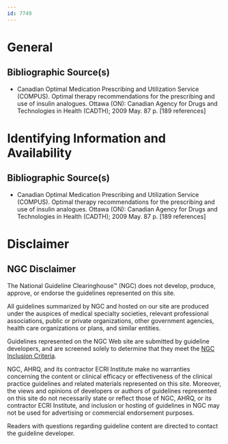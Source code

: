 ```yaml
---
id: 7749
---
```


# General

## Bibliographic Source(s)

- Canadian Optimal Medication Prescribing and Utilization Service (COMPUS). Optimal therapy recommendations for the prescribing and use of insulin analogues. Ottawa (ON): Canadian Agency for Drugs and Technologies in Health (CADTH); 2009 May. 87 p. [189 references]

# Identifying Information and Availability

## Bibliographic Source(s)

- Canadian Optimal Medication Prescribing and Utilization Service (COMPUS). Optimal therapy recommendations for the prescribing and use of insulin analogues. Ottawa (ON): Canadian Agency for Drugs and Technologies in Health (CADTH); 2009 May. 87 p. [189 references]

# Disclaimer

## NGC Disclaimer

The National Guideline Clearinghouse™ (NGC) does not develop, produce, approve, or endorse the guidelines represented on this site.

All guidelines summarized by NGC and hosted on our site are produced under the auspices of medical specialty societies, relevant professional associations, public or private organizations, other government agencies, health care organizations or plans, and similar entities.

Guidelines represented on the NGC Web site are submitted by guideline developers, and are screened solely to determine that they meet the [NGC Inclusion Criteria](/help-and-about/summaries/inclusion-criteria).

NGC, AHRQ, and its contractor ECRI Institute make no warranties concerning the content or clinical efficacy or effectiveness of the clinical practice guidelines and related materials represented on this site. Moreover, the views and opinions of developers or authors of guidelines represented on this site do not necessarily state or reflect those of NGC, AHRQ, or its contractor ECRI Institute, and inclusion or hosting of guidelines in NGC may not be used for advertising or commercial endorsement purposes.

Readers with questions regarding guideline content are directed to contact the guideline developer.

